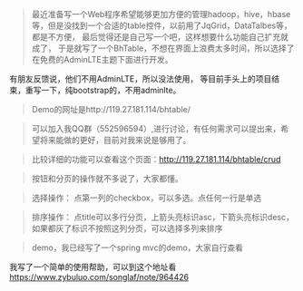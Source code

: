 >最近准备写一个Web程序希望能够更加方便的管理hadoop，hive，hbase等，但是没找到一个合适的table控件，以前用了JqGrid，DataTalbes等，都是不方便，
最后觉得还是自己写一个吧，这样想要什么功能自己扩充就成了，
于是就写了一个BhTable，不想在界面上浪费太多时间，所以选择了在免费的AdminLTE主题下面进行开发。

有朋友反馈说，他们不用AdminLTE，所以没法使用，
等目前手头上的项目结束，重写一下，纯bootstrap的，不用adminlte。

>Demo的网址是http://119.27.181.114/bhtable/

>可以加入我QQ群（552596594）,进行讨论，有任何需求可以提出来，希望将来能做的更好，目前对我来说是够用了。

>比较详细的功能可以查看这个页面：http://119.27.181.114/bhtable/crud

>按钮和分页的操作就不多说了，大家都懂。

>选择操作：
点第一列的checkbox，可以多选。点任何一行是单选

>排序操作：
点title可以多行分页，上箭头亮标识asc，下箭头亮标识desc，如果都灰了标识不按照这列分页，可以选择多列来排序

>demo，我已经写了一个spring mvc的demo，大家自行查看

我写了一个简单的使用帮助，可以到这个地址看
https://www.zybuluo.com/songlaf/note/964426
